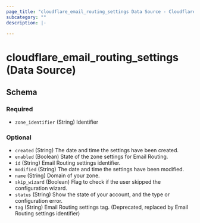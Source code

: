 ```yaml
---
page_title: "cloudflare_email_routing_settings Data Source - Cloudflare"
subcategory: ""
description: |-
  
---
```


# cloudflare_email_routing_settings (Data Source)




<!-- schema generated by tfplugindocs -->
## Schema

### Required

- `zone_identifier` (String) Identifier

### Optional

- `created` (String) The date and time the settings have been created.
- `enabled` (Boolean) State of the zone settings for Email Routing.
- `id` (String) Email Routing settings identifier.
- `modified` (String) The date and time the settings have been modified.
- `name` (String) Domain of your zone.
- `skip_wizard` (Boolean) Flag to check if the user skipped the configuration wizard.
- `status` (String) Show the state of your account, and the type or configuration error.
- `tag` (String) Email Routing settings tag. (Deprecated, replaced by Email Routing settings identifier)


